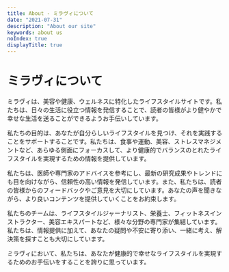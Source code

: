 ```yaml
---
title: About - ミラヴィについて
date: "2021-07-31"
description: "About our site"
keywords: about us
noIndex: true
displayTitle: true
---
```

# ミラヴィについて

ミラヴィは、美容や健康、ウェルネスに特化したライフスタイルサイトです。私たちは、日々の生活に役立つ情報を発信することで、読者の皆様がより健やかで幸せな生活を送ることができるようお手伝いしています。

私たちの目的は、あなたが自分らしいライフスタイルを見つけ、それを実践することをサポートすることです。私たちは、食事や運動、美容、ストレスマネジメントなど、あらゆる側面にフォーカスして、より健康的でバランスのとれたライフスタイルを実現するための情報を提供しています。

私たちは、医師や専門家のアドバイスを参考にし、最新の研究成果やトレンドにも目を向けながら、信頼性の高い情報を発信しています。また、私たちは、読者の皆様からのフィードバックやご意見を大切にしています。あなたの声を聞きながら、より良いコンテンツを提供していくことをお約束します。

私たちのチームは、ライフスタイルジャーナリスト、栄養士、フィットネスインストラクター、美容エキスパートなど、様々な分野の専門家が集結しています。私たちは、情報提供に加えて、あなたの疑問や不安に寄り添い、一緒に考え、解決策を探すことも大切にしています。

ミラヴィにおいて、私たちは、あなたが健康的で幸せなライフスタイルを実現するためのお手伝いをすることを誇りに思っています。